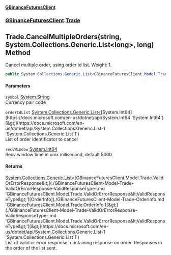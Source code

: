 #### [GBinanceFuturesClient](./index.md 'index')
### [GBinanceFuturesClient](./GBinanceFuturesClient.md 'GBinanceFuturesClient').[Trade](./GBinanceFuturesClient-Trade.md 'GBinanceFuturesClient.Trade')
## Trade.CancelMultipleOrders(string, System.Collections.Generic.List&lt;long&gt;, long) Method
Cancel multiple order, using order id list.  Weight: 1.  
```csharp
public System.Collections.Generic.List<GBinanceFuturesClient.Model.Trade.ValidOrErrorResponse<GBinanceFuturesClient.Model.Trade.OrderInfo>> CancelMultipleOrders(string symbol, System.Collections.Generic.List<long> orderIdList, long recvWindow=5000L);
```
#### Parameters
<a name='GBinanceFuturesClient-Trade-CancelMultipleOrders(string_System-Collections-Generic-List-long-_long)-symbol'></a>
`symbol` [System.String](https://docs.microsoft.com/en-us/dotnet/api/System.String 'System.String')  
Currency pair code  
  
<a name='GBinanceFuturesClient-Trade-CancelMultipleOrders(string_System-Collections-Generic-List-long-_long)-orderIdList'></a>
`orderIdList` [System.Collections.Generic.List&lt;](https://docs.microsoft.com/en-us/dotnet/api/System.Collections.Generic.List-1 'System.Collections.Generic.List`1')[System.Int64](https://docs.microsoft.com/en-us/dotnet/api/System.Int64 'System.Int64')[&gt;](https://docs.microsoft.com/en-us/dotnet/api/System.Collections.Generic.List-1 'System.Collections.Generic.List`1')  
List of order identificator to cancel  
  
<a name='GBinanceFuturesClient-Trade-CancelMultipleOrders(string_System-Collections-Generic-List-long-_long)-recvWindow'></a>
`recvWindow` [System.Int64](https://docs.microsoft.com/en-us/dotnet/api/System.Int64 'System.Int64')  
Recv window time in unix milisecond, default 5000.  
  
#### Returns
[System.Collections.Generic.List&lt;](https://docs.microsoft.com/en-us/dotnet/api/System.Collections.Generic.List-1 'System.Collections.Generic.List`1')[GBinanceFuturesClient.Model.Trade.ValidOrErrorResponse&lt;](./GBinanceFuturesClient-Model-Trade-ValidOrErrorResponse-ValidResponseType-.md 'GBinanceFuturesClient.Model.Trade.ValidOrErrorResponse&lt;ValidResponseType&gt;')[OrderInfo](./GBinanceFuturesClient-Model-Trade-OrderInfo.md 'GBinanceFuturesClient.Model.Trade.OrderInfo')[&gt;](./GBinanceFuturesClient-Model-Trade-ValidOrErrorResponse-ValidResponseType-.md 'GBinanceFuturesClient.Model.Trade.ValidOrErrorResponse&lt;ValidResponseType&gt;')[&gt;](https://docs.microsoft.com/en-us/dotnet/api/System.Collections.Generic.List-1 'System.Collections.Generic.List`1')  
List of valid or error response, containing response on order. Responses in the order of the list sent.  
